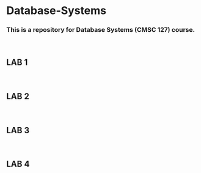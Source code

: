 # Database-Systems

### This is a repository for Database Systems (CMSC 127) course.

<br>

## LAB 1


<br>

## LAB 2


<br>

## LAB 3


<br>

## LAB 4

